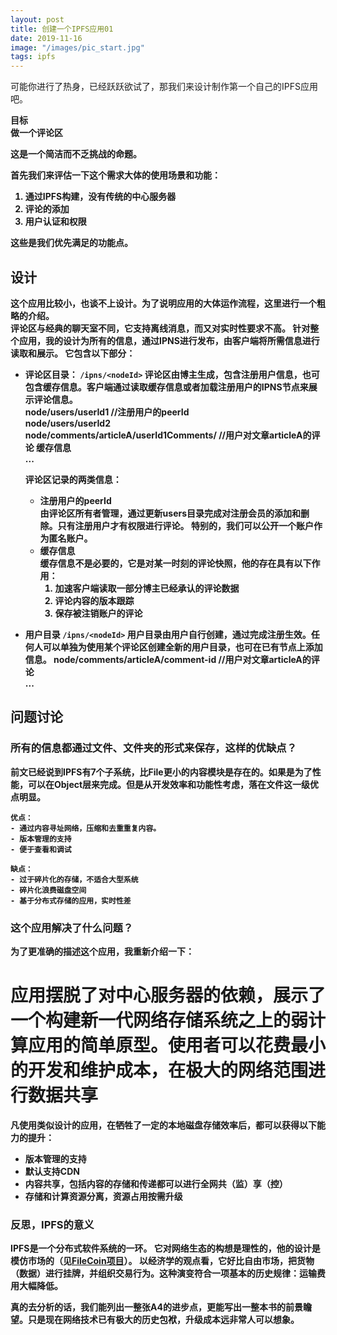 ```yaml
---
layout: post
title: 创建一个IPFS应用01
date: 2019-11-16
image: "/images/pic_start.jpg"
tags: ipfs
---
```


可能你进行了热身，已经跃跃欲试了，那我们来设计制作第一个自己的IPFS应用吧。

<b>目标<b>  
做一个评论区

这是一个简洁而不乏挑战的命题。

首先我们来评估一下这个需求大体的使用场景和功能：
 1. 通过IPFS构建，没有传统的中心服务器
 2. 评论的添加
 3. 用户认证和权限
    
这些是我们优先满足的功能点。

## 设计
这个应用比较小，也谈不上设计。为了说明应用的大体运作流程，这里进行一个粗略的介绍。  
评论区与经典的聊天室不同，它支持离线消息，而又对实时性要求不高。
针对整个应用，我的设计为所有的信息，通过IPNS进行发布，由客户端将所需信息进行读取和展示。
它包含以下部分：
- 评论区目录： `/ipns/<nodeId>`
评论区由博主生成，包含注册用户信息，也可包含缓存信息。客户端通过读取缓存信息或者加载注册用户的IPNS节点来展示评论信息。  
 node/users/userId1  //注册用户的peerId  
 node/users/userId2  
 node/comments/articleA/userId1Comments/  //用户对文章articleA的评论 缓存信息  
 ...     
 
  评论区记录的两类信息：
  - 注册用户的peerId  
  由评论区所有者管理，通过更新users目录完成对注册会员的添加和删除。只有注册用户才有权限进行评论。
  特别的，我们可以公开一个账户作为匿名账户。
  - 缓存信息  
  缓存信息不是必要的，它是对某一时刻的评论快照，他的存在具有以下作用：
    1. 加速客户端读取一部分博主已经承认的评论数据
    2. 评论内容的版本跟踪
    3. 保存被注销账户的评论
 
- 用户目录  `/ipns/<nodeId>`
用户目录由用户自行创建，通过完成注册生效。任何人可以单独为使用某个评论区创建全新的用户目录，也可在已有节点上添加信息。
 node/comments/articleA/comment-id //用户对文章articleA的评论   
 ...  
 

## 问题讨论
### 所有的信息都通过文件、文件夹的形式来保存，这样的优缺点？

前文已经说到IPFS有7个子系统，比File更小的内容模块是存在的。如果是为了性能，可以在Object层来完成。但是从开发效率和功能性考虑，落在文件这一级优点明显。

    优点：
    - 通过内容寻址网络，压缩和去重重复内容。
    - 版本管理的支持
    - 便于查看和调试
    
    缺点：
    - 过于碎片化的存储，不适合大型系统
    - 碎片化浪费磁盘空间
    - 基于分布式存储的应用，实时性差

### 这个应用解决了什么问题？

为了更准确的描述这个应用，我重新介绍一下：

# 应用摆脱了对中心服务器的依赖，展示了一个构建新一代网络存储系统之上的弱计算应用的简单原型。使用者可以花费最小的开发和维护成本，在极大的网络范围进行数据共享 #

凡使用类似设计的应用，在牺牲了一定的本地磁盘存储效率后，都可以获得以下能力的提升：
 - 版本管理的支持
 - 默认支持CDN
 - 内容共享，包括内容的存储和传递都可以进行全网共（监）享（控）
 - 存储和计算资源分离，资源占用按需升级

### 反思，IPFS的意义
IPFS是一个分布式软件系统的一环。
它对网络生态的构想是理性的，他的设计是模仿市场的（见[FileCoin项目](https://filecoin.io/)）。
以经济学的观点看，它好比自由市场，把货物（数据）进行挂牌，并组织交易行为。这种演变符合一项基本的历史规律：运输费用大幅降低。
<!-- 饿了，累了，迷茫了，害怕了 -->
真的去分析的话，我们能列出一整张A4的进步点，更能写出一整本书的前景瞻望。只是现在网络技术已有极大的历史包袱，升级成本远非常人可以想象。
